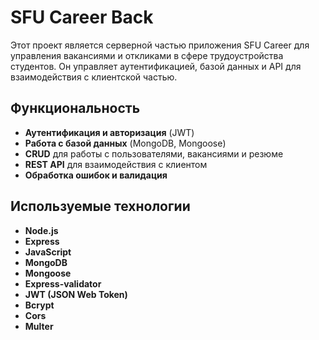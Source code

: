 # SFU Career Back

Этот проект является серверной частью приложения SFU Career для управления вакансиями и откликами в сфере трудоустройства студентов. Он управляет аутентификацией, базой данных и API для взаимодействия с клиентской частью.

## Функциональность

-  **Аутентификация и авторизация** (JWT)
-  **Работа с базой данных** (MongoDB, Mongoose)
-  **CRUD** для работы с пользователями, вакансиями и резюме
-  **REST API** для взаимодействия с клиентом
-  **Обработка ошибок и валидация**

## Используемые технологии

- **Node.js**
- **Express**
- **JavaScript**
- **MongoDB**
- **Mongoose**
- **Express-validator** 
- **JWT (JSON Web Token)** 
- **Bcrypt**
- **Cors** 
- **Multer** 
